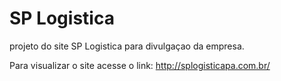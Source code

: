 # SP Logistica
projeto do site SP Logistica para divulgaçao da empresa.

Para visualizar o site acesse o link: http://splogisticapa.com.br/
